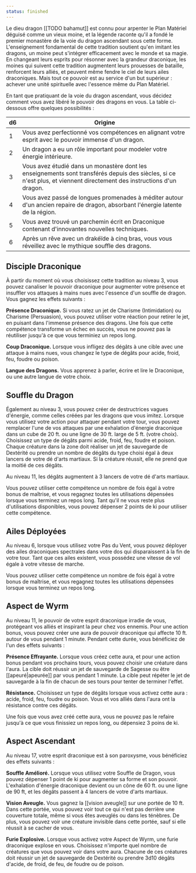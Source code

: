 ```yaml
---
status: finished
---
```

Le dieu dragon [[TODO bahamut]] est connu pour arpenter le Plan Matériel déguisé comme un vieux moine, et la légende raconte qu'il a fondé le premier monastère de la voie du dragon ascendant sous cette forme. L'enseignement fondamental de cette tradition soutient qu'en imitant les dragons, un moine peut s'intégrer efficacement avec le monde et sa magie. En changeant leurs esprits pour résonner avec la grandeur draconique, les moines qui suivent cette tradition augmentent leurs prouesses de bataille, renforcent leurs alliés, et peuvent même fendre le ciel de leurs ailes draconiques. Mais tout ce pouvoir est au service d'un but supérieur : achever une unité spirituelle avec l'essence même du Plan Matériel.

En tant que pratiquant de la voie du dragon ascendant, vous décidez comment vous avez libéré le pouvoir des dragons en vous. La table ci-dessous offre quelques possibilités :

| d6  | Origine                                                                                                                                                                |
| --- | --------------------------------------------------------------------------------------------------------------------------------------------------------------------- |
| 1   | Vous avez perfectionné vos compétences en alignant votre esprit avec le pouvoir immense d'un dragon.                                                                  |
| 2   | Un dragon a eu un rôle important pour modeler votre énergie intérieure.                                                                                               |
| 3   | Vous avez étudié dans un monastère dont les enseignements sont transférés depuis des siècles, si ce n'est plus, et viennent directement des instructions d'un dragon. |
| 4   | Vous avez passé de longues promenades à méditer autour d'un ancien repaire de dragon, absorbant l'énergie latente de la région.                                       |
| 5   | Vous avez trouvé un parchemin écrit en Draconique contenant d'innovantes nouvelles techniques.                                                                        |
| 6   | Après un rêve avec un drakéïde à cinq bras, vous vous réveillez avec le mythique souffle des dragons.                                                                 |

## Disciple Draconique

À partir du moment où vous choisissez cette tradition au niveau 3, vous pouvez canaliser le pouvoir draconique pour augmenter votre présence et insuffler vos attaques à mains nues avec l'essence d'un souffle de dragon. Vous gagnez les effets suivants : 

**Présence Draconique.** Si vous ratez un jet de Charisme (Intimidation) ou Charisme (Persuasion), vous pouvez utiliser votre réaction pour retirer le jet, en puisant dans l'immense présence des dragons. Une fois que cette compétence transforme un échec en succès, vous ne pouvez pas la réutiliser jusqu'à ce que vous terminiez un repos long.

**Coup Draconique.** Lorsque vous infligez des dégâts à une cible avec une attaque à mains nues, vous changez le type de dégâts pour acide, froid, feu, foudre ou poison.

**Langue des Dragons.** Vous apprenez à parler, écrire et lire le Draconique, ou une autre langue de votre choix.

## Souffle du Dragon

Également au niveau 3, vous pouvez créer de destructrices vagues d'énergie, comme celles créées par les dragons que vous imitez. Lorsque vous utilisez votre action pour attaquer pendant votre tour, vous pouvez remplacer l'une de vos attaques par une exhalation d'énergie draconique dans un cube de 20 ft. ou une ligne de 30 ft. large de 5 ft. (votre choix). Choisissez un type de dégâts parmi acide, froid, feu, foudre et poison. Chaque créature dans la zone doit réaliser un jet de sauvegarde de Dextérité ou prendre un nombre de dégâts du type choisi égal à deux lancers de votre dé d'arts martiaux. Si la créature réussit, elle ne prend que la moitié de ces dégâts.

Au niveau 11, les dégâts augmentent à 3 lancers de votre dé d'arts martiaux.

Vous pouvez utiliser cette compétence un nombre de fois égal à votre bonus de maîtrise, et vous regagnez toutes les utilisations dépensées lorsque vous terminez un repos long. Tant qu'il ne vous reste plus d'utilisations disponibles, vous pouvez dépenser 2 points de ki pour utiliser cette compétence.

## Ailes Déployées

Au niveau 6, lorsque vous utilisez votre Pas du Vent, vous pouvez déployer des ailes draconiques spectrales dans votre dos qui disparaissent à la fin de votre tour. Tant que ces ailes existent, vous possédez une vitesse de vol égale à votre vitesse de marche.

Vous pouvez utiliser cette compétence un nombre de fois égal à votre bonus de maîtrise, et vous regagnez toutes les utilisations dépensées lorsque vous terminez un repos long.

## Aspect de Wyrm

Au niveau 11, le pouvoir de votre esprit draconique irradie de vous, protégeant vos alliés et inspirant la peur chez vos ennemis. Pour une action bonus, vous pouvez créer une aura de pouvoir draconique qui affecte 10 ft. autour de vous pendant 1 minute. Pendant cette durée, vous bénéficiez de l'un des effets suivants : 

**Présence Effrayante.** Lorsque vous créez cette aura, et pour une action bonus pendant vos prochains tours, vous pouvez choisir une créature dans l'aura. La cible doit réussir un jet de sauvegarde de Sagesse ou être [[apeuré|apeurée]] par vous pendant 1 minute. La cible peut répéter le jet de sauvegarde à la fin de chacun de ses tours pour tenter de terminer l'effet.

**Résistance.** Choisissez un type de dégâts lorsque vous activez cette aura : acide, froid, feu, foudre ou poison. Vous et vos alliés dans l'aura ont la résistance contre ces dégâts.

Une fois que vous avez créé cette aura, vous ne pouvez pas le refaire jusqu'à ce que vous finissiez un repos long, ou dépensiez 3 poins de ki.

## Aspect Ascendant

Au niveau 17, votre esprit draconique est à son paroxysme, vous bénéficiez des effets suivants :

**Souffle Amélioré.** Lorsque vous utilisez votre Souffle de Dragon, vous pouvez dépenser 1 point de ki pour augmenter sa forme et son pouvoir. L'exhalation d'énergie draconique devient ou un cône de 60 ft. ou une ligne de 90 ft, et les dégâts passent à 4 lancers de votre d'arts martiaux.

**Vision Aveugle.** Vous gagnez la [[vision aveugle]] sur une portée de 10 ft. Dans cette portée, vous pouvez voir tout ce qui n'est pas derrière une couverture totale, même si vous êtes aveuglés ou dans les ténèbres. De plus, vous pouvez voir une créature invisible dans cette portée, sauf si elle réussit à se cacher de vous.

**Furie Explosive.** Lorsque vous activez votre Aspect de Wyrm, une furie draconique explose en vous. Choisissez n'importe quel nombre de créatures que vous pouvez voir dans votre aura. Chacune de ces créatures doit réussir un jet de sauvegarde de Dextérité ou prendre 3d10 dégâts d'acide, de froid, de feu, de foudre ou de poison.

